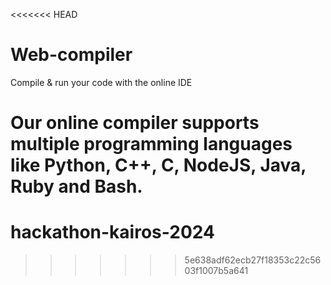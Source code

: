 <<<<<<< HEAD
# Web-compiler


Compile & run your code with the online IDE

Our online compiler supports multiple programming languages
like Python, C++, C, NodeJS, Java, Ruby and Bash.
=======
# hackathon-kairos-2024
>>>>>>> 5e638adf62ecb27f18353c22c5603f1007b5a641

